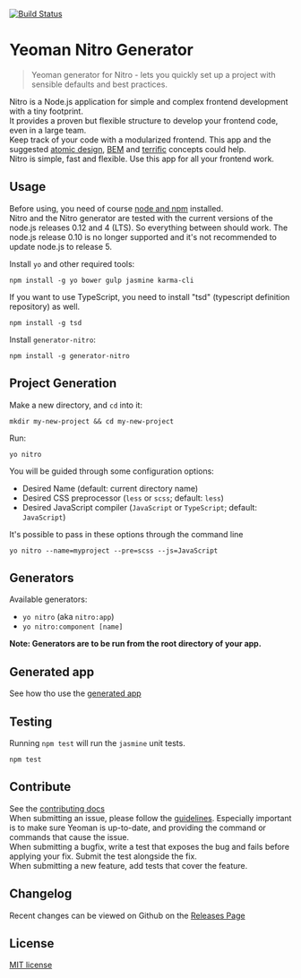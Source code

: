 [![Build Status](https://travis-ci.org/namics/generator-nitro.svg?branch=develop)](https://travis-ci.org/namics/generator-nitro)

# Yeoman Nitro Generator

> Yeoman generator for Nitro - lets you quickly set up a project with sensible defaults and best practices.

Nitro is a Node.js application for simple and complex frontend development with a tiny footprint.  
It provides a proven but flexible structure to develop your frontend code, even in a large team.  
Keep track of your code with a modularized frontend. This app and the suggested [atomic design](http://bradfrost.com/blog/post/atomic-web-design/), [BEM](https://en.bem.info/method/definitions/) and [terrific](http://terrifically.org) concepts could help.  
Nitro is simple, fast and flexible. Use this app for all your frontend work.

## Usage

Before using, you need of course [node and npm](https://nodejs.org/) installed.  
Nitro and the Nitro generator are tested with the current versions of the node.js releases 0.12 and 4 (LTS). So everything between should work.
The node.js release 0.10 is no longer supported and it's not recommended to update node.js to release 5.

Install `yo` and other required tools:

```
npm install -g yo bower gulp jasmine karma-cli
```

If you want to use TypeScript, you need to install "tsd" (typescript definition repository) as well.

```
npm install -g tsd
```

Install `generator-nitro`:

```
npm install -g generator-nitro
```

## Project Generation

Make a new directory, and `cd` into it:

```
mkdir my-new-project && cd my-new-project
```

Run:

```
yo nitro
```

You will be guided through some configuration options:

* Desired Name (default: current directory name)
* Desired CSS preprocessor (`less` or `scss`; default: `less`)
* Desired JavaScript compiler (`JavaScript` or `TypeScript`; default: `JavaScript`)

It's possible to pass in these options through the command line

```
yo nitro --name=myproject --pre=scss --js=JavaScript
```

## Generators

Available generators:

* `yo nitro` (aka `nitro:app`)
* `yo nitro:component [name]`

**Note: Generators are to be run from the root directory of your app.**

## Generated app

See how tho use the [generated app](app/templates/project/docs/nitro.md)

## Testing

Running `npm test` will run the `jasmine` unit tests.

```
npm test
```

## Contribute

See the [contributing docs](https://github.com/yeoman/yeoman/blob/master/contributing.md)  
When submitting an issue, please follow the [guidelines](https://github.com/yeoman/yeoman/blob/master/contributing.md#issue-submission). Especially important is to make sure Yeoman is up-to-date, and providing the command or commands that cause the issue.  
When submitting a bugfix, write a test that exposes the bug and fails before applying your fix. Submit the test alongside the fix.  
When submitting a new feature, add tests that cover the feature.

## Changelog

Recent changes can be viewed on Github on the [Releases Page](https://github.com/namics/generator-nitro/releases)

## License

[MIT license](http://opensource.org/licenses/MIT)
